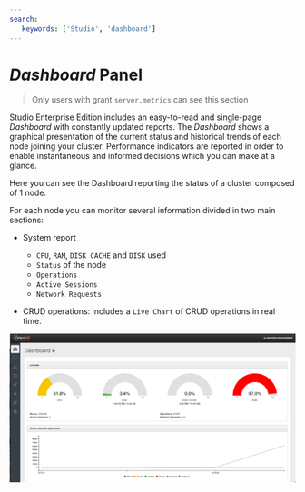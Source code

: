 ```yaml
---
search:
   keywords: ['Studio', 'dashboard']
---
```


# _Dashboard_ Panel

> Only users with grant `server.metrics` can see this section 

Studio Enterprise Edition includes an easy-to-read and single-page _Dashboard_ with constantly updated reports.
The _Dashboard_ shows a graphical presentation of the current status and historical trends of each node joining your cluster. Performance indicators are reported in order to enable instantaneous and informed decisions which you can make at a glance.

Here you can see the Dashboard reporting the status of a cluster composed of 1 node.

For each node you can monitor several information divided in two main sections:
- System report
  - `CPU`, `RAM`, `DISK CACHE` and `DISK` used
  - `Status` of the node
  - `Operations`
  - `Active Sessions`
  - `Network Requests`

- CRUD operations: includes a `Live Chart` of CRUD operations in real time.

![](../images/ee/studio-dashboard-ee.png)
